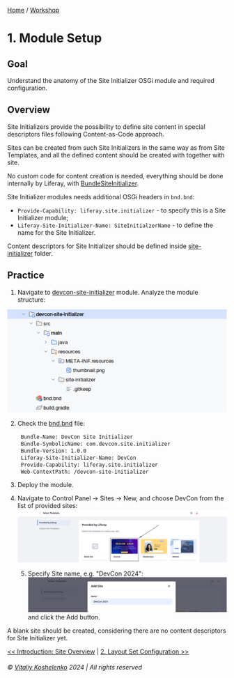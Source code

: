 [Home](../../../README.md) / [Workshop](../README.md) 

# 1. Module Setup

## Goal 

Understand the anatomy of the Site Initializer OSGi module and required configuration.

## Overview

Site Initializers provide the possibility to define site content in special descriptors files following Content-as-Code approach.

Sites can be created from such Site Initializers in the same way as from Site Templates, and all the defined content should be created with together with site.

No custom code for content creation is needed, everything should be done internally by Liferay, with [BundleSiteInitializer](https://github.com/liferay/liferay-portal/blob/master/modules/apps/site-initializer/site-initializer-extender/site-initializer-extender/src/main/java/com/liferay/site/initializer/extender/internal/BundleSiteInitializer.java).

Site Initializer modules needs additional OSGi headers in `bnd.bnd`:

- `Provide-Capability: liferay.site.initializer` - to specify this is a Site Initializer module;
- `Liferay-Site-Initializer-Name: SiteInitialzerName` - to define the name for the Site Initializer. 

Content descriptors for Site Initializer should be defined inside [site-initializer](../../../modules/devcon-site-initializer/src/main/resources/site-initializer) folder.

## Practice

1. Navigate to [devcon-site-initializer](../../../modules/devcon-site-initializer) module. Analyze the module structure:

![01.png](images/01.png)

2. Check the [bnd.bnd](../../../modules/devcon-site-initializer/bnd.bnd) file:

        Bundle-Name: DevCon Site Initializer
        Bundle-SymbolicName: com.devcon.site.initializer
        Bundle-Version: 1.0.0
        Liferay-Site-Initializer-Name: DevCon
        Provide-Capability: liferay.site.initializer
        Web-ContextPath: /devcon-site-initializer

3. Deploy the module.

4. Navigate to Control Panel → Sites → New, and choose DevCon from the list of provided sites:
![02.png](images/02.png)

   5. Specify Site name, e.g. "DevCon 2024":
   ![03.png](images/03.png)
   and click the Add button.

A blank site should be created, considering there are no content descriptors for Site Initializer yet.

[<< Introduction: Site Overview](../00-site-overview/README.md) | [2. Layout Set Configuration >>](../02-layout-set/README.md)

###### © [Vitaliy Koshelenko](https://www.linkedin.com/in/vitaliy-koshelenko) 2024 | All rights reserved